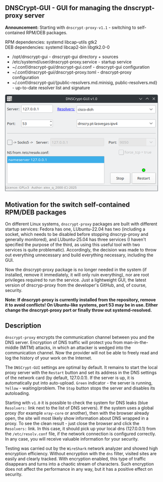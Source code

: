 DNSCrypt-GUI - GUI for managing the dnscrypt-proxy server
--
**Announcement:** Starting with `dnscrypt-proxy-v1.1` - switching to self-contained RPM/DEB packages.

RPM dependencies: systemd libcap-utils gtk2  
DEB dependencies: systemd libcap2-bin libgtk2.0-0

+ /opt/dnscrypt-gui - dnscrypt-gui directory + sources
+ /etc/systemd/user/dnscrypt-proxy.service - startup service
+ ~/.conf/dnscrypt-gui/dnscrypt-gui.conf - dnscrypt-gui configuration
+ ~/.conf/dnscrypt-gui/dnscrypt-proxy.toml - dnscrypt-proxy configuration
+ ~/.conf/dnscrypt-gui/{public-resolvers.md.minisig, public-resolvers.md} - up-to-date resolver list and signature

![](https://github.com/AKotov-dev/dnscrypt-gui/blob/main/ScreenShot2.png)

**Motivation for the switch self-contained RPM/DEB packages**
----
On different Linux systems, `dnscrypt-proxy` packages are built with different startup services: Fedora has one, LUbuntu-22.04 has two (including a socket, which needs to be disabled before stopping dnscryp-proxy and generally monitored), and LUbuntu-25.04 has three services (I haven't specified the purpose of the third, as using this useful tool with two services is quite problematic). Accordingly, the decision was made to throw out everything unnecessary and build everything necessary, including the GUI.

Now the dnscrypt-proxy package is no longer needed in the system (if installed, remove it immediately, it will only ruin everything), nor are root privileges required to run the service. Just a lightweight GUI, the latest version of dnscryp-proxy from the developer's GitHub, and, of course, security.

**Note: If dnscrypt-proxy is currently installed from the repository, remove it to avoid conflicts! On Ubuntu-like systems, port 53 may be in use. Either change the dnscrypt-proxy port or finally throw out systemd-resolved.**

Description
----
`dnscrypt-proxy` encrypts the communication channel between you and the DNS server. Encryption of DNS traffic will protect you from man-in-the-middle (MITM) attacks, in which an attacker is wedged into the communication channel. Now the provider will not be able to freely read and log the history of your work on the Internet.

The `DNSCrypt-GUI` settings are optimal by default. It remains to start the local proxy server with the `Restart` button and set its address in the DNS settings of the network card (by default, 127.0.0.1). If the server is up, it is automatically put into auto-upload. `Green` indicator - the server is running, `Yellow` - waiting/problem. The `Stop` button stops the server and disables its autoloading.

Starting with `v1.0` it is possible to check the system for DNS leaks (blue `Resolvers:` link next to the list of DNS servers). If the system uses a global proxy (for example `xray-core` or another), then with the browser already open, the site will most likely show information about DNS wrapped in a proxy. To see the clean result - just close the browser and click the `Resolvers:` link. In this case, it should pick up your local dns (127.0.0.1) from the `/etc/resolv.conf` file, if the network connection is configured correctly. In any case, you will receive valuable information for your security.

Testing was carried out by the `WireShark` network analyzer and showed high encryption efficiency. Without encryption with the `dns` filter, visited sites are easily and clearly tracked. With encryption enabled, this type of traffic disappears and turns into a chaotic stream of characters. Such encryption does not affect the performance in any way, but it has a positive effect on security.

